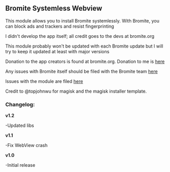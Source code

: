<h2>Bromite Systemless Webview</h2>

This module allows you to install Bromite systemlessly. With Bromite, you can block ads and trackers and resist fingerprinting

I didn't develop the app itself; all credit goes to the devs at bromite.org

This module probably won't be updated with each Bromite update but I will try to keep it updated at least with major versions

Donation to the app creators is found at bromite.org. Donation to me is [here](https://paypal.me/innonetlife)

Any issues with Bromite itself should be filed with the Bromite team [here](https://github.com/bromite/bromite/issues)

Issues with the module are filed [here](https://github.com/alexa-v2/magisk-module-installer/issues)

Credit to @topjohnwu for magisk and the magisk installer template.

<h3>Changelog:</h3>

**v1.2**

-Updated libs

**v1.1**

-Fix WebView crash

**v1.0**

-Initial release
